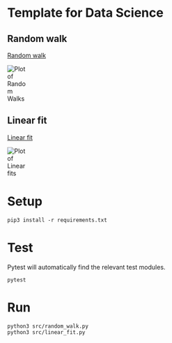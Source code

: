 # Template for Data Science

## Random walk

[Random walk](src/random_walk.py)

<img src="img/random_walks.png" style="max-width: 10%" alt="Plot of Random Walks">

## Linear fit

[Linear fit](src/linear_fit.py)

<img src="img/linear_fits.png" style="max-width: 10%" alt="Plot of Linear fits">

# Setup
```
pip3 install -r requirements.txt
```

# Test
Pytest will automatically find the relevant test modules.
```
pytest
```

# Run
```
python3 src/random_walk.py
python3 src/linear_fit.py
```
